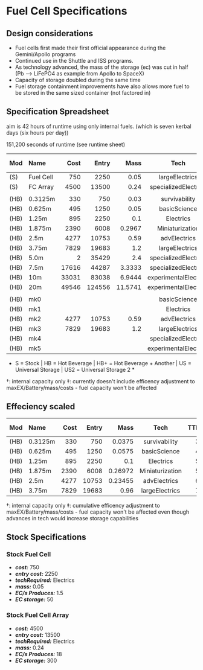 # Fuel Cell Specifications

## Design considerations

* Fuel cells first made their first official appearance during the Gemini/Apollo programs
* Continued use in the Shuttle and ISS programs.
* As technology advanced, the mass of the storage (ec) was cut in half (Pb --> LiFePO4 as example from Apollo to SpaceX)
* Capacity of storage doubled during the same time
* Fuel storage containment improvements have also allows more fuel to be stored in the same sized container (not factored in)

## Specification Spreadsheet

aim is 42 hours of runtime using only internal fuels. (which is seven kerbal days (six hours per day))

151,200 seconds of runtime (see runtime sheet)

| Mod  | Name      |  Cost |  Entry |    Mass |         Tech          |  TTL | maxEC | Fuel (L) | RunTime† | Battery (EC) | efficiency‡ |
| :--- | :-------- | ----: | -----: | ------: | :-------------------: | ---: | ----: | :------: | -------: | -----------: | ----------: |
| (S)  | Fuel Cell |   750 |   2250 |    0.05 |    largeElectrics     |    7 |   1.5 |    -     |     0h0m |           50 |    baseline |
| (S)  | FC Array  |  4500 |  13500 |    0.24 | specializedElectrics  |    8 |    18 |    -     |     0h0m |          300 |    baseline |
|      |           |       |        |         |                       |      |       |          |          |              |             |
| (HB) | 0.3125m   |   330 |    750 |    0.03 |     survivability     |    3 | 0.375 |    5     |     0h0m |           10 |        -25% |
| (HB) | 0.625m    |   495 |   1250 |    0.05 |     basicScience      |    4 |  0.75 |    15    |     0h0m |           50 |        -15% |
| (HB) | 1.25m     |   895 |   2250 |     0.1 |       Electrics       |    5 |   1.5 |    30    |     0h0m |          100 |             |
| (HB) | 1.875m    |  2390 |   6008 |  0.2967 |    Miniaturization    |    5 |   4.5 |    90    |     0h0m |          300 |        +10% |
| (HB) | 2.5m      |  4277 |  10753 |    0.59 |     advElectrics      |    6 |     9 |   180    |     0h0m |          600 |        +15% |
| (HB) | 3.75m     |  7829 |  19683 |     1.2 |    largeElectrics     |    7 |    18 |   365    |     0h0m |         1225 |        +25% |
| (HB) | 5.0m      |     2 |  35429 |     2.4 | specializedElectrics  |    8 |    36 |   730    |     0h0m |         2427 |        +50% |
| (HB) | 7.5m      | 17616 |  44287 |  3.3333 | specializedElectrics  |    8 |    50 |   1010   |     0h0m |         3371 |        +75% |
| (HB) | 10m       | 33031 |  83038 |  6.9444 | experimentalElectrics |    9 |    75 |   1515   |     0h0m |         5056 |       +100% |
| (HB) | 20m       | 49546 | 124556 | 11.5741 | experimentalElectrics |    9 |   125 |   2530   |     0h0m |         8427 |      +200 % |
|      |           |       |        |         |                       |      |       |          |          |              |             |
| (HB) | mk0       |       |        |         |     basicScience      |    4 |       |          |     0h0m |              |        -25% |
| (HB) | mk1       |       |        |         |       Electrics       |    5 |       |          |     0h0m |              |        -15% |
| (HB) | mk2       |  4277 |  10753 |    0.59 |     advElectrics      |    6 |  8.85 |   180    |     0h0m |          600 |             |
| (HB) | mk3       |  7829 |  19683 |     1.2 |    largeElectrics     |    7 |    18 |   365    |     0h0m |         1225 |        +15% |
| (HB) | mk4       |       |        |         | specializedElectrics  |    8 |       |          |     0h0m |              |         +25 |
| (HB) | mk5       |       |        |         | experimentalElectrics |    9 |       |          |     0h0m |              |        +50% |

* S = Stock | HB = Hot Beverage | HB+ = Hot Beverage + Another | US =  Universal Storage | US2 =  Universal Storage 2 *

†: internal capacity only
‡: currently doesn't include efficency adjustment to maxEX/Battery/mass/costs - fuel capacity won't be affected

## Effeciency scaled

| Mod  | Name    | Cost | Entry |    Mass |      Tech       |  TTL | maxEC | Fuel (L) | RunTime† | Battery (EC) | efficiency‡ |
| :--- | :------ | ---: | ----: | ------: | :-------------: | ---: | ----: | :------: | -------: | -----------: | ----------: |
| (HB) | 0.3125m |  330 |   750 |  0.0375 |  survivability  |    3 |   0.3 |    5     |     0h0m |            7 |        -25% |
| (HB) | 0.625m  |  495 |  1250 |  0.0575 |  basicScience   |    4 |  0.65 |    15    |     0h0m |         43.5 |        -15% |
| (HB) | 1.25m   |  895 |  2250 |     0.1 |    Electrics    |    5 |   1.5 |    30    |     0h0m |          100 |             |
| (HB) | 1.875m  | 2390 |  6008 | 0.26972 | Miniaturization |    5 |  4.95 |    90    |     0h0m |          330 |        +10% |
| (HB) | 2.5m    | 4277 | 10753 | 0.23455 |  advElectrics   |    6 | 11.39 |   180    |     0h0m |          760 |        +15% |
| (HB) | 3.75m   | 7829 | 19683 |    0.96 | largeElectrics  |    7 | 28.45 |   365    |     0h0m |         1900 |        +25% |

†: internal capacity only
‡: cumulative efficency adjustment to maxEX/Battery/mass/costs - fuel capacity won't be affected even though advances in tech would increase storage capabilities

## Stock Specifications

### Stock Fuel Cell

* ***cost:*** 750
* ***entry cost:*** 2250
* ***techRequired:*** Electrics
* ***mass:*** 0.05
* ***EC/s Produces:*** 1.5
* ***EC storage:*** 50

### Stock Fuel Cell Array

* ***cost:*** 4500
* ***entry cost:*** 13500
* ***techRequired:*** Electrics
* ***mass:*** 0.24
* ***EC/s Produces:*** 18
* ***EC storage:*** 300
